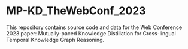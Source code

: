 # MP-KD_TheWebConf_2023
This repository contains source code and data for the Web Conference 2023 paper: Mutually-paced Knowledge Distillation for Cross-lingual Temporal Knowledge Graph Reasoning.
